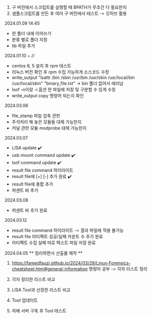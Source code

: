 1. 구 버전에서 스크립트를 실행할 때 BPATH가 무조건 다 필요한지
2. 샘플스크립트를 만든 후 여러 구 버전에서 테스트 -> 깃허브 활용


2024.01.09 14:45 
- 한 폴더 내에 이어쓰기
- 분류 별로 폴더 지정
- lib 파일 추가

2024.01.10 ~ //
- centos  6, 5 설치 후 rpm 테스트
- 리눅스 버전 확인 후 rpm 수집 가능하게 소스코드 수정
- write_output "lsattr /bin /sbin /usr/bin /usr/sbin /usr/local/bin /usr/local/sbin" "binary_file.txt" -> bin 폴더 없어서 에러남
- lsof -n이랑 -i 옵션 한 파일에 저장 및 구분할 수 있게 수정
- write_output copy 명령어 되는지 확인

2024.03.06
- file_stamp 파일 압축 관련
- 주석처리 해 놓은 모듈들 대체 가능한지
- 커널 관련 모듈 modprobe 대체 가능한지

2024.03.07
- LISA update ✔️
- usb mount command update ✔️
- lsof command update ✔️
- result file command 하이라이트
- result file에 [+] [-] 추가 완료 ✔️
- result file에 총합 추가
- 퍼센트 바 추가

2024.03.08
- 퍼센트 바 추가 완료

2024.03.12
- result file command 하이라이트 -> 결과 파일에 적용 불가능
- result file 아티팩트 성공/실패 카운트 수 추가 완료
- 아티팩트 수집 실패 따로 텍스트 파일 저장 완료

2024.04.05
** 정리하면서 산출물 제작 **

1. https://fareedfauzi.github.io/2024/03/29/Linux-Forensics-cheatsheet.html#general-information
	명령어 공부 -> 각자 리스트 정리

2. 각자 정리한 리스트 비교

3. LISA Tool과 선정한 리스트 비교

4. Tool 업데이트 

5. 피해 서버 구축 후 Tool 테스트
